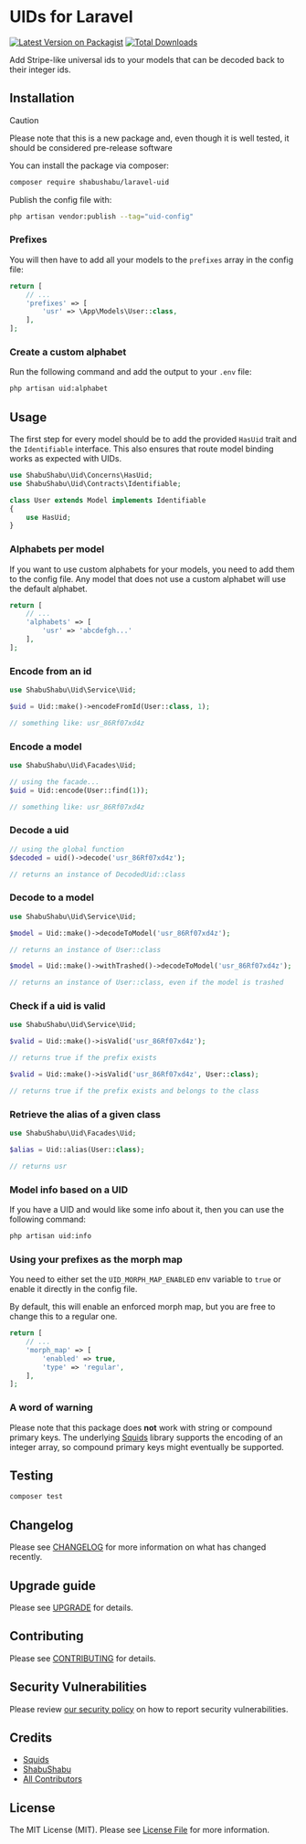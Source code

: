 # UIDs for Laravel

[![Latest Version on Packagist](https://img.shields.io/packagist/v/shabushabu/laravel-uid.svg?style=flat-square)](https://packagist.org/packages/boris-glumpler/laravel-uid)
[![Total Downloads](https://img.shields.io/packagist/dt/shabushabu/laravel-uid.svg?style=flat-square)](https://packagist.org/packages/boris-glumpler/laravel-uid)

Add Stripe-like universal ids to your models that can be decoded back to their integer ids.

## Installation

> [!CAUTION]
> Please note that this is a new package and, even though it is well tested, it should be considered pre-release software

You can install the package via composer:

```bash
composer require shabushabu/laravel-uid
```

Publish the config file with:

```bash
php artisan vendor:publish --tag="uid-config"
```

### Prefixes

You will then have to add all your models to the `prefixes` array in the config file:

```php
return [
    // ...
    'prefixes' => [
        'usr' => \App\Models\User::class,
    ],
];
```

### Create a custom alphabet

Run the following command and add the output to your `.env` file:

```bash
php artisan uid:alphabet
```

## Usage

The first step for every model should be to add the provided `HasUid` trait and the `Identifiable` interface. This also ensures that route model binding works as expected with UIDs.

```php
use ShabuShabu\Uid\Concerns\HasUid;
use ShabuShabu\Uid\Contracts\Identifiable;

class User extends Model implements Identifiable
{
    use HasUid;
}
```

### Alphabets per model

If you want to use custom alphabets for your models, you need to add them to the config file. Any model that does not use a custom alphabet will use the default alphabet.

```php
return [
    // ...
    'alphabets' => [
        'usr' => 'abcdefgh...'
    ],
];
```

### Encode from an id

```php
use ShabuShabu\Uid\Service\Uid;

$uid = Uid::make()->encodeFromId(User::class, 1);

// something like: usr_86Rf07xd4z
```

### Encode a model

```php
use ShabuShabu\Uid\Facades\Uid;

// using the facade...
$uid = Uid::encode(User::find(1));

// something like: usr_86Rf07xd4z
```

### Decode a uid

```php
// using the global function
$decoded = uid()->decode('usr_86Rf07xd4z');

// returns an instance of DecodedUid::class
```

### Decode to a model

```php
use ShabuShabu\Uid\Service\Uid;

$model = Uid::make()->decodeToModel('usr_86Rf07xd4z');

// returns an instance of User::class

$model = Uid::make()->withTrashed()->decodeToModel('usr_86Rf07xd4z');

// returns an instance of User::class, even if the model is trashed
```

### Check if a uid is valid

```php
use ShabuShabu\Uid\Service\Uid;

$valid = Uid::make()->isValid('usr_86Rf07xd4z');

// returns true if the prefix exists

$valid = Uid::make()->isValid('usr_86Rf07xd4z', User::class);

// returns true if the prefix exists and belongs to the class
```

### Retrieve the alias of a given class

```php
use ShabuShabu\Uid\Facades\Uid;

$alias = Uid::alias(User::class);

// returns usr
```

### Model info based on a UID

If you have a UID and would like some info about it, then you can use the following command:

```bash
php artisan uid:info
```

### Using your prefixes as the morph map

You need to either set the `UID_MORPH_MAP_ENABLED` env variable to `true` or enable it directly in the config file.

By default, this will enable an enforced morph map, but you are free to change this to a regular one.

```php
return [
    // ...
    'morph_map' => [
        'enabled' => true,
        'type' => 'regular',
    ],
];
```

### A word of warning

Please note that this package does **not** work with string or compound primary keys. The underlying [Squids](https://github.com/sqids/sqids-php) library supports the encoding of an integer array, so compound primary keys might eventually be supported.

## Testing

```bash
composer test
```

## Changelog

Please see [CHANGELOG](CHANGELOG.md) for more information on what has changed recently.

## Upgrade guide

Please see [UPGRADE](UPGRADE.md) for details.

## Contributing

Please see [CONTRIBUTING](CONTRIBUTING.md) for details.

## Security Vulnerabilities

Please review [our security policy](../../security/policy) on how to report security vulnerabilities.

## Credits

- [Squids](https://github.com/sqids/sqids-php)
- [ShabuShabu](https://github.com/ShabuShabu)
- [All Contributors](../../contributors)

## License

The MIT License (MIT). Please see [License File](LICENSE.md) for more information.

